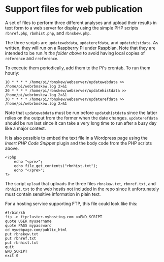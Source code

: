 # Support files for web publication
A set of files to perform three different analyses and upload their results 
in text form to a web server for display using the simple PHP 
scripts `rbnref.php`, `rbnhist.php`, and `rbnskew.php`.

The three scripts are `updatewebdata`, `updaterefdata`, and `updatehistdata`. 
As written, they will run on a Raspberry Pi under Raspbian. Note that they are 
intended to be run *in the folder above* to avoid having local copies 
of `reference` and `rreference`.

To execute them periodically, add them to the Pi's crontab. To run them hourly:

```
10 * * * * /home/pi/rbnskew/webserver/updatewebdata >> /home/pi/webrbnskew.log 2>&1
20 * * * * /home/pi/rbnskew/webserver/updatehistdata >> /home/pi/webrbnskew.log 2>&1
30 * * * * /home/pi/rbnskew/webserver/updaterefdata >> /home/pi/webrbnskew.log 2>&1
```

Note that `updatewebdata` must be run before `updatehistdata` since the
latter relies on the output from the former when the date changes. 
`updaterefdata` should be run last since it can take a very long time 
to run after a busy day like a major contest. 

It is also possible to embed the text file in a Wordpress page using
the *Insert PHP Code Snippet* plugin and the body code from the PHP scripts above. 

```
<?php
    echo "<pre>";
    echo file_get_contents("rbnhist.txt");
    echo "</pre>";
?>
```

The script `upload` that uploads the three files `rbnskew.txt`, `rbnref.txt`, 
and `rbnhist.txt` to the web hostis not included in the repo since it 
unfortunately must contain sensitive information in plain text. 

For a hosting service supporting FTP, this file could look like this:

```
#!/bin/sh
ftp -n ftpcluster.myhosting.com <<END_SCRIPT
quote USER myusername
quote PASS mypassword
cd mywebpage.com/public_html
put rbnskew.txt
put rbnref.txt
put rbnhist.txt
quit
END_SCRIPT
exit 0
```
